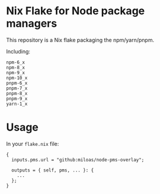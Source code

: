# Nix Flake for Node package managers
This repository is a Nix flake packaging the npm/yarn/pnpm.

Including:
```
npm-6_x
npm-8_x
npm-9_x
npm-10_x
pnpm-6_x
pnpm-7_x
pnpm-8_x
pnpm-9_x
yarn-1_x
```


# Usage
In your `flake.nix` file:
```shell
{
  inputs.pms.url = "github:miloas/node-pms-overlay";

  outputs = { self, pms, ... }: {
    ...
  };
}
```
